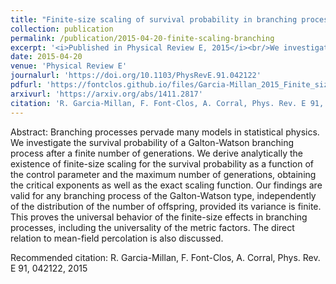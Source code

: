 ```yaml
---
title: "Finite-size scaling of survival probability in branching processes"
collection: publication
permalink: /publication/2015-04-20-finite-scaling-branching
excerpt: '<i>Published in Physical Review E, 2015</i><br/>We investigate the survival probability of a Galton-Watson branching process after a finite number of generations. We derive analytically the existence of finite-size scaling for the survival probability as a function of the control parameter and the maximum number of generations, obtaining the critical exponents as well as the exact scaling function'
date: 2015-04-20
venue: 'Physical Review E'
journalurl: 'https://doi.org/10.1103/PhysRevE.91.042122'
pdfurl: 'https://fontclos.github.io/files/Garcia-Millan_2015_Finite_size_branchings.pdf'
arxivurl: 'https://arxiv.org/abs/1411.2817'
citation: 'R. Garcia-Millan, F. Font-Clos, A. Corral, Phys. Rev. E 91, 042122, 2015'
---
```

Abstract: Branching processes pervade many models in statistical physics. We investigate the survival probability of a Galton-Watson branching process after a finite number of generations. We derive analytically the existence of finite-size scaling for the survival probability as a function of the control parameter and the maximum number of generations, obtaining the critical exponents as well as the exact scaling function. Our findings are valid for any branching process of the Galton-Watson type, independently of the distribution of the number of offspring, provided its variance is finite. This proves the universal behavior of the finite-size effects in branching processes, including the universality of the metric factors. The direct relation to mean-field percolation is also discussed.

 Recommended citation: R. Garcia-Millan, F. Font-Clos, A. Corral, Phys. Rev. E 91, 042122, 2015